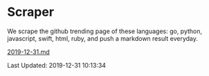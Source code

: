 # Scraper

We scrape the github trending page of these languages: go, python, javascript, swift, html, ruby, and push a markdown result everyday.

[2019-12-31.md](https://github.com/henson/Scraper/blob/master/2019-12-31.md)

Last Updated: 2019-12-31 10:13:34